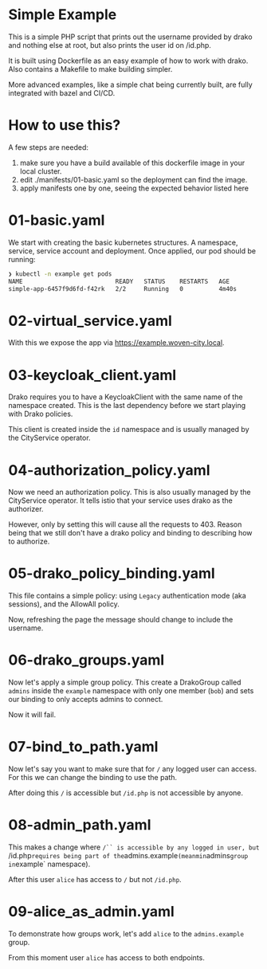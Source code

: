 # Simple Example

This is a simple PHP script that prints out the username provided by
drako and nothing else at root, but also prints the user id on /id.php.

It is built using Dockerfile as an easy example of how to work with
drako. Also contains a Makefile to make building simpler.

More advanced examples, like a simple chat being currently built,
are fully integrated with bazel and CI/CD.


# How to use this?

A few steps are needed:

1. make sure you have a build available of this dockerfile image in your
  local cluster.
1. edit ./manifests/01-basic.yaml so the deployment can find the image.
1. apply manifests one by one, seeing the expected behavior listed here


# 01-basic.yaml

We start with creating the basic kubernetes structures. A namespace, 
service, service account and deployment. Once applied, our pod should
be running:

```bash
❯ kubectl -n example get pods
NAME                          READY   STATUS    RESTARTS   AGE
simple-app-6457f9d6fd-f42rk   2/2     Running   0          4m40s
```

# 02-virtual_service.yaml

With this we expose the app via https://example.woven-city.local.

# 03-keycloak_client.yaml

Drako requires you to have a KeycloakClient with the same name of the
namespace created. This is the last dependency before we start playing
with Drako policies.

This client is created inside the `id` namespace and is usually managed
by the CityService operator.


# 04-authorization_policy.yaml 

Now we need an authorization policy. This is also usually managed by the
CityService operator. It tells istio that your service uses drako as the
authorizer.

However, only by setting this will cause all the requests to 403. Reason
being that we still don't have a drako policy and binding to describing
how to authorize.

# 05-drako_policy_binding.yaml

This file contains a simple policy: using `Legacy` authentication mode
(aka sessions), and the AllowAll policy.

Now, refreshing the page the message should change to include
the username.

# 06-drako_groups.yaml

Now let's apply a simple group policy. This create a DrakoGroup called
`admins` inside the `example` namespace with only one member (`bob`)
and sets our binding to only accepts admins to connect.

Now it will fail.

# 07-bind_to_path.yaml

Now let's say you want to make sure that for `/` any logged user can access.
For this we can change the binding to use the path.

After doing this `/` is accessible but `/id.php` is not accessible by anyone.

# 08-admin_path.yaml

This makes a change where `/`` is accessible by any logged in user, but `/id.php`
requires being part of the `admins.example` (meanmin `admins` group in `example`
namespace).

After this user `alice` has access to `/` but not `/id.php`.

# 09-alice_as_admin.yaml

To demonstrate how groups work, let's add `alice` to the `admins.example` group.

From this moment user `alice` has access to both endpoints.